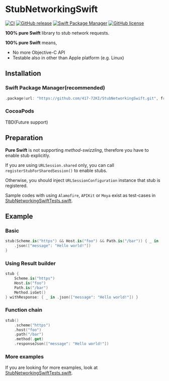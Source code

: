 # StubNetworkingSwift

[![CI](https://github.com/417-72KI/StubNetworkingSwift/actions/workflows/ci.yml/badge.svg)](https://github.com/417-72KI/StubNetworkingSwift/actions/workflows/ci.yml)
[![GitHub release](https://img.shields.io/github/release/417-72KI/StubNetworkingSwift/all.svg)](https://github.com/417-72KI/StubNetworkingSwift/releases)
[![Swift Package Manager](https://img.shields.io/badge/Swift%20Package%20Manager-5.3|5.4|5.5|5.6-brightgreen.svg)](https://github.com/apple/swift-package-manager)
[![GitHub license](https://img.shields.io/github/license/417-72KI/StubNetworkingSwift)](https://github.com/417-72KI/StubNetworkingSwift/blob/main/LICENSE)

**100% pure Swift** library to stub network requests.

**100% pure Swift** means, 
- No more Objective-C API
- Testable also in other than Apple platform (e.g. Linux)

## Installation
### Swift Package Manager(recommended)

```swift:Package.swift
.package(url: "https://github.com/417-72KI/StubNetworkingSwift.git", from: "1.0.0"),
```

### CocoaPods
TBD(Future support)

## Preparation
**Pure Swift** is not supporting *method-swizzling*, therefore you have to enable stub explicitly.

If you are using `URLSession.shared` only, you can call `registerStubForSharedSession()` to enable stubs.

Otherwise, you should inject `URLSessionConfiguration` instance that stub is registered.

Sample codes with using `Alamofire`, `APIKit` or `Moya` exist as test-cases in [StubNetworkingSwiftTests.swift](https://github.com/417-72KI/StubNetworkingSwift/blob/main/Tests/StubNetworkingSwiftTests/StubNetworkingSwiftTests.swift).

## Example
### Basic

```swift
stub(Scheme.is("https") && Host.is("foo") && Path.is("/bar")) { _ in
    .json(["message": "Hello world!"])
}
```

### Using Result builder
```swift
stub {
    Scheme.is("https")
    Host.is("foo")
    Path.is("/bar")
    Method.isGet()
} withResponse: { _ in .json(["message": "Hello world!"]) }
```

### Function chain
```swift
stub()
    .scheme("https")
    .host("foo")
    .path("/bar")
    .method(.get)
    .responseJson(["message": "Hello world!"])
```

### More examples
If you are looking for more examples, look at [StubNetworkingSwiftTests.swift](https://github.com/417-72KI/StubNetworkingSwift/blob/main/Tests/StubNetworkingSwiftTests/StubNetworkingSwiftTests.swift).
